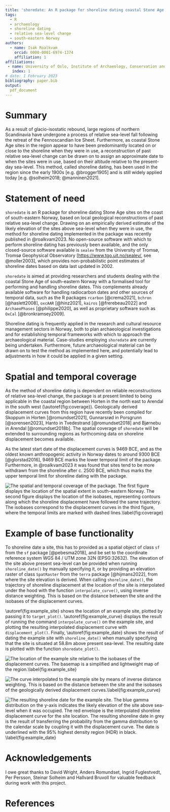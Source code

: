 ```yaml
---
title: 'shoredate: An R package for shoreline dating coastal Stone Age sites in south-eastern Norway'
tags:
  - R
  - archaeology
  - shoreline dating
  - relative sea-level change
  - south-eastern Norway
authors:
  - name: Isak Roalkvam
    orcid: 0000-0001-6974-1374
    affiliation: 1
affiliations:
 - name: University of Oslo, Institute of Archaeology, Conservation and History
   index: 1
# date: 1 February 2023 
bibliography: paper.bib
output: 
  pdf_document
---
```


# Summary

As a result of glacio-isostatic rebound, large regions of northern
Scandinavia have undergone a process of relative sea-level fall following the 
retreat of the Fennoscandian Ice Sheet. Furthermore, as coastal Stone Age sites 
in the region appear to have been predominantly located on or close to the 
shoreline when they were in use, a reconstruction of past relative sea-level 
change can be drawn on to assign an approximate date to when the sites were in 
use, based on their altitude relative to the present-day sea-level. This method,
called shoreline dating, has been used in the region since the early
1900s [e.g. @brogger1905] and is still widely applied today [e.g.
@solheim2018; @manninen2021].

# Statement of need

`shoredate` is an R package for shoreline dating Stone Age sites on the
coast of south-eastern Norway, based on local geological reconstructions
of past relative sea-level change. Drawing on an empirically derived
estimate of the likely elevation of the sites above sea-level when they
were in use, the method for shoreline dating implemented in the package was 
recently published in @roalkvam2023. No open-source software with which to
perform shoreline dating has previously been available, and the only
closed-source software available is `sealev` from the University of
Tromsø, Tromsø Geophysical Observatory
[<https://www.tgo.uit.no/sealev/>, see @moller2003], which provides
non-probabilistic point estimates of shoreline dates based on data last
updated in 2002.

`shoredate` is aimed at providing researchers and students dealing with
the coastal Stone Age of south-eastern Norway with a formalised tool for
performing and handling shoreline dates. This complements already
available software for handling radiocarbon dates and other sources of
temporal data, such as the R packages `rcarbon` [@crema2021], `bchron`
[@haslett2008], `oxcAAR` [@hinz2021], `kairos` [@frerebeau2022] and
`ArchaeoPhases` [@philippe2020], as well as proprietary software such as
`OxCal` [@bronkramsey2009].

Shoreline dating is frequently applied in the research and cultural
resource management sectors in Norway, both to plan archaeological
investigations and for establishing temporal frameworks with which to
approach the archaeological material. Case-studies employing `shoredate`
are currently being undertaken. Furthermore, future archaeological
material can be drawn on to test the method as implemented here, and
potentially lead to adjustments in how it could be applied in a given setting.

# Spatial and temporal coverage

As the method of shoreline dating is dependent on reliable
reconstructions of relative sea-level change, the package is at present
limited to being applicable in the coastal region between Horten in the
north east to Arendal in the south west (\autoref{fig:coverage}).
Geologically derived displacement curves from this region have recently
been compiled for Skoppum in Horten [@romundset2021], Gunnarsrød in
Porsgrunn [@sorensen2023], Hanto in Tvedestrand [@romundset2018] and Bjørnebu in
Arendal [@romundset2018b]. The spatial coverage of `shoredate`  will be extended
to surrounding regions as forthcoming data on shoreline displacement
becomes available. 

As the latest start date of the displacement curves is 9469 BCE, and as
the oldest known anthropogenic activity in Norway dates to around 9300
BCE [@glorstad2016], 9469 BCE marks the lower temporal limit of the
package. Furthermore, in @roalkvam2023 it was found that sites tend to
be more withdrawn from the shoreline after c. 2500 BCE, which thus marks
the upper temporal limit for shoreline dating with the package.

![The spatial and temporal coverage of the package. The first figure
displays the location of the spatial extent in south-eastern Norway. The
second figure displays the location of the isobases, representing contours
along which the shoreline displacement have followed the same
trajectory. The isobases correspond to the displacement curves in the
third figure, where the temporal limits are marked with dashed
lines.\label{fig:coverage}](../inst/precompiled_figures/spatiotemporal_coverage.png)

# Example of base functionality

To shoreline date a site, this has to provided as a spatial object of
class `sf` from the `sf` package [@pebesma2018], and be set to the coordinate 
reference system WGS 84 / UTM zone 32N (EPSG:32632). The elevation of the site
above present sea-level can be provided when running `shoreline_date()`
by manually specifying it, or by providing an elevation raster of class
`SpatRaster` from the `terra` package [@hijmans2022], from where the site 
elevation is derived. When calling `shoreline_date()`, the trajectory of 
shoreline displacement at the location of the site is interpolated under the 
hood with the function `interpolate_curve()`, using inverse distance
weighting. This is based on the distance between the site and the isobases of
the displacement curves.

\autoref{fig:example_site} shows the location of an example site,
plotted by passing it to `target_plot()`. \autoref{fig:example_curve} 
displays the result of running the command `interpolate_curve()` on the example
site, and plotting the resulting interpolated displacement curve with
`displacement_plot()`. Finally, \autoref{fig:example_date} shows
the result of dating the example site with `shoreline_date()` when
manually specifying that the site is situated at 58.8m above present sea-level. 
The resulting date is plotted with the function `shoredate_plot()`.

![The location of the example site relative to the isobases of the
displacement curves. The basemap is a simplified and lightweight map of
the region.\label{fig:example_site}](example_site.png) 

![The curve interpolated to the example site by means of inverse distance 
weighting. This is based on the
distance between the site and the isobases of the geologically derived
displacement curves.\label{fig:example_curve}](example_curve.png) 

![The resulting shoreline date
for the example site. The blue gamma distribution on the y-axis
indicates the likely elevation of the site above sea-level when it was
occupied. The red envelope is the interpolated shoreline displacement
curve for the site location. The resulting shoreline date in grey is the
result of transferring the probability from the gamma distribution to
the calendar scale by coupling it with the displacement curve. The date is
underlined with the 95% highest density region (HDR) in black.
\label{fig:example_date}](example_date.png)

# Acknowledgements

I owe great thanks to David Wright, Anders Romundset, Ingrid Fuglestvedt, Per 
Persson, Steinar Solheim and Hallvard Bruvoll for valuable feedback during
work with this project.

# References

